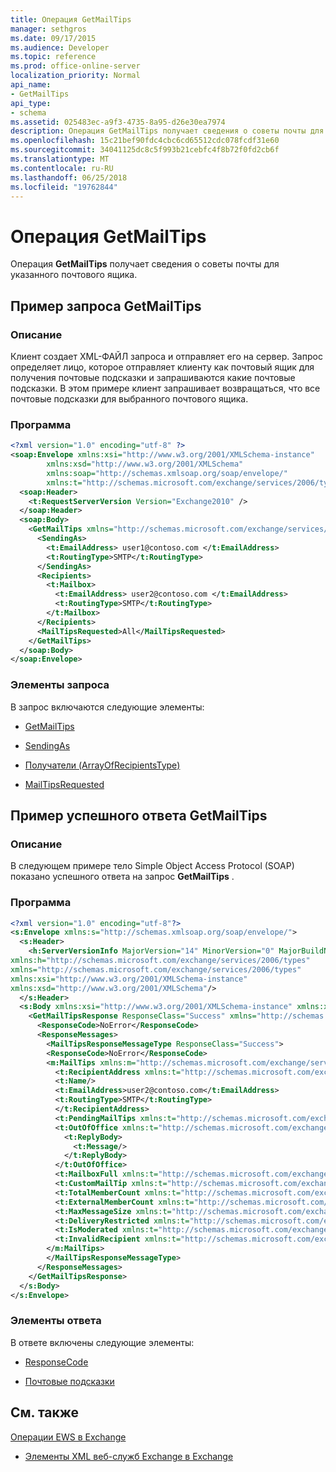 ```yaml
---
title: Операция GetMailTips
manager: sethgros
ms.date: 09/17/2015
ms.audience: Developer
ms.topic: reference
ms.prod: office-online-server
localization_priority: Normal
api_name:
- GetMailTips
api_type:
- schema
ms.assetid: 025483ec-a9f3-4735-8a95-d26e30ea7974
description: Операция GetMailTips получает сведения о советы почты для указанного почтового ящика.
ms.openlocfilehash: 15c21bef90fdc4cbc6cd65512cdc078fcdf31e60
ms.sourcegitcommit: 34041125dc8c5f993b21cebfc4f8b72f0fd2cb6f
ms.translationtype: MT
ms.contentlocale: ru-RU
ms.lasthandoff: 06/25/2018
ms.locfileid: "19762844"
---
```

# <a name="getmailtips-operation"></a>Операция GetMailTips

Операция **GetMailTips** получает сведения о советы почты для указанного почтового ящика. 
  
## <a name="getmailtips-request-example"></a>Пример запроса GetMailTips

### <a name="description"></a>Описание

Клиент создает XML-ФАЙЛ запроса и отправляет его на сервер. Запрос определяет лицо, которое отправляет клиенту как почтовый ящик для получения почтовые подсказки и запрашиваются какие почтовые подсказки. В этом примере клиент запрашивает возвращаться, что все почтовые подсказки для выбранного почтового ящика.
  
### <a name="code"></a>Программа

```XML
<?xml version="1.0" encoding="utf-8" ?> 
<soap:Envelope xmlns:xsi="http://www.w3.org/2001/XMLSchema-instance" 
        xmlns:xsd="http://www.w3.org/2001/XMLSchema" 
        xmlns:soap="http://schemas.xmlsoap.org/soap/envelope/" 
        xmlns:t="http://schemas.microsoft.com/exchange/services/2006/types"> 
  <soap:Header> 
    <t:RequestServerVersion Version="Exchange2010" /> 
  </soap:Header> 
  <soap:Body> 
    <GetMailTips xmlns="http://schemas.microsoft.com/exchange/services/2006/messages"> 
      <SendingAs> 
        <t:EmailAddress> user1@contoso.com </t:EmailAddress> 
        <t:RoutingType>SMTP</t:RoutingType> 
      </SendingAs> 
      <Recipients> 
        <t:Mailbox> 
          <t:EmailAddress> user2@contoso.com </t:EmailAddress> 
          <t:RoutingType>SMTP</t:RoutingType> 
        </t:Mailbox> 
      </Recipients> 
      <MailTipsRequested>All</MailTipsRequested> 
    </GetMailTips> 
  </soap:Body> 
</soap:Envelope>
```

### <a name="request-elements"></a>Элементы запроса

В запрос включаются следующие элементы:
  
- [GetMailTips](getmailtips.md)
    
- [SendingAs](sendingas.md)
    
- [Получатели (ArrayOfRecipientsType)](recipients-arrayofrecipientstype.md)
    
- [MailTipsRequested](mailtipsrequested.md)
    
## <a name="successful-getmailtips-response-example"></a>Пример успешного ответа GetMailTips

### <a name="description"></a>Описание

В следующем примере тело Simple Object Access Protocol (SOAP) показано успешного ответа на запрос **GetMailTips** . 
  
### <a name="code"></a>Программа

```XML
<?xml version="1.0" encoding="utf-8"?> 
<s:Envelope xmlns:s="http://schemas.xmlsoap.org/soap/envelope/"> 
  <s:Header> 
    <h:ServerVersionInfo MajorVersion="14" MinorVersion="0" MajorBuildNumber="536" MinorBuildNumber="0" Version="Exchange2010" 
xmlns:h="http://schemas.microsoft.com/exchange/services/2006/types" 
xmlns="http://schemas.microsoft.com/exchange/services/2006/types" 
xmlns:xsi="http://www.w3.org/2001/XMLSchema-instance" 
xmlns:xsd="http://www.w3.org/2001/XMLSchema"/> 
  </s:Header> 
  <s:Body xmlns:xsi="http://www.w3.org/2001/XMLSchema-instance" xmlns:xsd="http://www.w3.org/2001/XMLSchema"> 
    <GetMailTipsResponse ResponseClass="Success" xmlns="http://schemas.microsoft.com/exchange/services/2006/messages"> 
      <ResponseCode>NoError</ResponseCode> 
      <ResponseMessages> 
        <MailTipsResponseMessageType ResponseClass="Success"> 
        <ResponseCode>NoError</ResponseCode> 
        <m:MailTips xmlns:m="http://schemas.microsoft.com/exchange/services/2006/messages"> 20 / 29 [MS-OXWMT] — v20100517 Mail Tips Web Service Extensions Copyright © 2010 Microsoft Corporation. Release: Monday, May 17, 2010 
          <t:RecipientAddress xmlns:t="http://schemas.microsoft.com/exchange/services/2006/types"> 
          <t:Name/> 
          <t:EmailAddress>user2@contoso.com</t:EmailAddress> 
          <t:RoutingType>SMTP</t:RoutingType> 
          </t:RecipientAddress> 
          <t:PendingMailTips xmlns:t="http://schemas.microsoft.com/exchange/services/2006/types"/> 
          <t:OutOfOffice xmlns:t="http://schemas.microsoft.com/exchange/services/2006/types"> 
            <t:ReplyBody> 
              <t:Message/> 
            </t:ReplyBody> 
          </t:OutOfOffice> 
          <t:MailboxFull xmlns:t="http://schemas.microsoft.com/exchange/services/2006/types">false</t:MailboxFull> 
          <t:CustomMailTip xmlns:t="http://schemas.microsoft.com/exchange/services/2006/types">Hello World Mailtips</t:CustomMailTip> 
          <t:TotalMemberCount xmlns:t="http://schemas.microsoft.com/exchange/services/2006/types">1</t:TotalMemberCount> 
          <t:ExternalMemberCount xmlns:t="http://schemas.microsoft.com/exchange/services/2006/types">0</t:ExternalMemberCount> 
          <t:MaxMessageSize xmlns:t="http://schemas.microsoft.com/exchange/services/2006/types">10485760</t:MaxMessageSize> 
          <t:DeliveryRestricted xmlns:t="http://schemas.microsoft.com/exchange/services/2006/types">false</t:DeliveryRestricted> 
          <t:IsModerated xmlns:t="http://schemas.microsoft.com/exchange/services/2006/types">false</t:IsModerated> 
          <t:InvalidRecipient xmlns:t="http://schemas.microsoft.com/exchange/services/2006/types">false</t:InvalidRecipient> 
        </m:MailTips> 
        </MailTipsResponseMessageType> 
      </ResponseMessages> 
    </GetMailTipsResponse> 
  </s:Body> 
</s:Envelope>
```

### <a name="response-elements"></a>Элементы ответа

В ответе включены следующие элементы:
  
- [ResponseCode](responsecode.md)
    
- [Почтовые подсказки](mailtips.md)
    
## <a name="see-also"></a>См. также



[Операции EWS в Exchange](ews-operations-in-exchange.md)
  
- [Элементы XML веб-служб Exchange в Exchange](ews-xml-elements-in-exchange.md)

